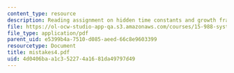 ```yaml
---
content_type: resource
description: Reading assignment on hidden time constants and growth fractions.
file: https://ol-ocw-studio-app-qa.s3.amazonaws.com/courses/15-988-system-dynamics-self-study-fall-1998-spring-1999/4d0406baa1c352274a1681da49797d49_mistakes4.pdf
file_type: application/pdf
parent_uid: e5399b4a-7510-d085-aeed-66c8e9603399
resourcetype: Document
title: mistakes4.pdf
uid: 4d0406ba-a1c3-5227-4a16-81da49797d49
---
```

